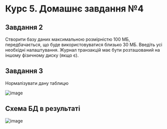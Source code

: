 # Курс 5. Домашнє завдання №4

## Завдання 2
Створити базу даних максимальною розмірністю 100 МБ, передбачається, що буде використовуватися близько 30 МБ. Введіть усі необхідні налаштування. Журнал транзакцій має бути розташований на іншому фізичному диску (якщо є).

## Завдання 3
Нормалізувати дану таблицю

![image](https://github.com/user-attachments/assets/6a9311f6-2900-4708-aa9b-8ee2dceb6b3e)

## Схема БД в результаті
![image](https://github.com/user-attachments/assets/8212969f-08f5-4866-9745-0aefdc30d72d)
